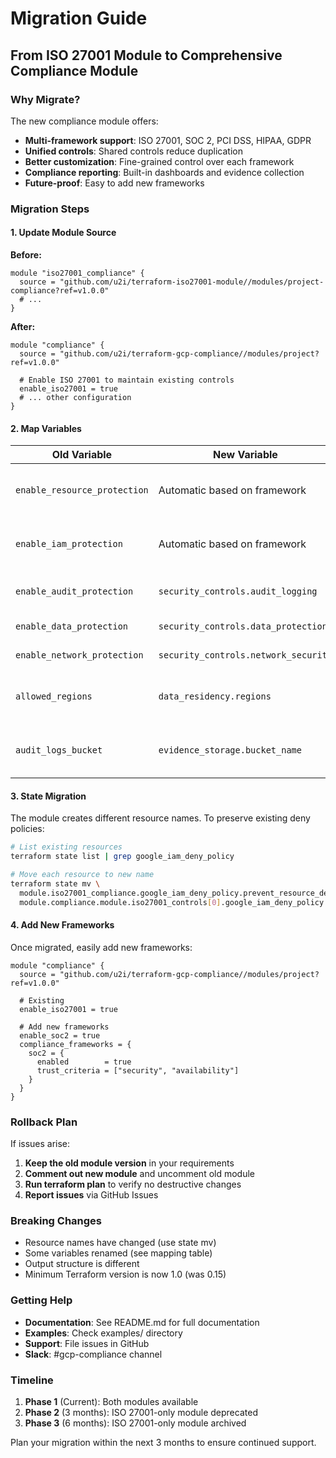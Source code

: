 # Migration Guide

## From ISO 27001 Module to Comprehensive Compliance Module

### Why Migrate?

The new compliance module offers:
- **Multi-framework support**: ISO 27001, SOC 2, PCI DSS, HIPAA, GDPR
- **Unified controls**: Shared controls reduce duplication
- **Better customization**: Fine-grained control over each framework
- **Compliance reporting**: Built-in dashboards and evidence collection
- **Future-proof**: Easy to add new frameworks

### Migration Steps

#### 1. Update Module Source

**Before:**
```hcl
module "iso27001_compliance" {
  source = "github.com/u2i/terraform-iso27001-module//modules/project-compliance?ref=v1.0.0"
  # ...
}
```

**After:**
```hcl
module "compliance" {
  source = "github.com/u2i/terraform-gcp-compliance//modules/project?ref=v1.0.0"
  
  # Enable ISO 27001 to maintain existing controls
  enable_iso27001 = true
  # ... other configuration
}
```

#### 2. Map Variables

| Old Variable | New Variable | Notes |
|--------------|--------------|-------|
| `enable_resource_protection` | Automatic based on framework | Always enabled for ISO 27001 |
| `enable_iam_protection` | Automatic based on framework | Always enabled for ISO 27001 |
| `enable_audit_protection` | `security_controls.audit_logging` | More options available |
| `enable_data_protection` | `security_controls.data_protection` | Enhanced controls |
| `enable_network_protection` | `security_controls.network_security` | More granular |
| `allowed_regions` | `data_residency.regions` | Now includes enabled flag |
| `audit_logs_bucket` | `evidence_storage.bucket_name` | Expanded to evidence storage |

#### 3. State Migration

The module creates different resource names. To preserve existing deny policies:

```bash
# List existing resources
terraform state list | grep google_iam_deny_policy

# Move each resource to new name
terraform state mv \
  module.iso27001_compliance.google_iam_deny_policy.prevent_resource_deletion[0] \
  module.compliance.module.iso27001_controls[0].google_iam_deny_policy.resource_protection[0]
```

#### 4. Add New Frameworks

Once migrated, easily add new frameworks:

```hcl
module "compliance" {
  source = "github.com/u2i/terraform-gcp-compliance//modules/project?ref=v1.0.0"
  
  # Existing
  enable_iso27001 = true
  
  # Add new frameworks
  enable_soc2 = true
  compliance_frameworks = {
    soc2 = {
      enabled        = true
      trust_criteria = ["security", "availability"]
    }
  }
}
```

### Rollback Plan

If issues arise:

1. **Keep the old module version** in your requirements
2. **Comment out new module** and uncomment old module
3. **Run terraform plan** to verify no destructive changes
4. **Report issues** via GitHub Issues

### Breaking Changes

- Resource names have changed (use state mv)
- Some variables renamed (see mapping table)
- Output structure is different
- Minimum Terraform version is now 1.0 (was 0.15)

### Getting Help

- **Documentation**: See README.md for full documentation
- **Examples**: Check examples/ directory
- **Support**: File issues in GitHub
- **Slack**: #gcp-compliance channel

### Timeline

1. **Phase 1** (Current): Both modules available
2. **Phase 2** (3 months): ISO 27001-only module deprecated
3. **Phase 3** (6 months): ISO 27001-only module archived

Plan your migration within the next 3 months to ensure continued support.